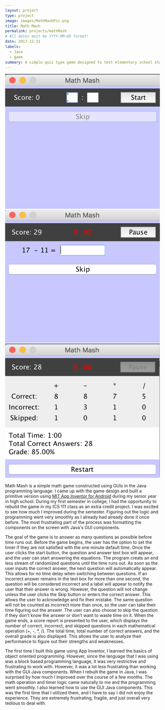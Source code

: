 ```yaml
---
layout: project
type: project
image: images/MathMashPic.png
title: Math Mash
permalink: projects/mathMash
# All dates must be YYYY-MM-DD format!
date: 2017-12-31
labels:
  - Java
  - game
summary: A simple quiz type game designed to test elementary school students' knowledge of simple arithmetic equations. 
---
```


<div class="ui medium rounded images">
  <img class="ui image" src="../images/MathMashPic1.png">
  <img class="ui image" src="../images/MathMashPic2.png">
  <img class="ui image" src="../images/MathMashPic3.png">
</div>

Math Mash is a simple math game constructed using GUIs in the Java programming language. I came up with the game design and built a primitive version using [MIT App Inventor for Android](http://appinventor.mit.edu/explore/) during my senior year in high school. During my first semester in college, I had the opportunity to rebuild the game in my ICS 111 class as an extra credit project. I was excited to see how much I improved during the semester. Figuring out the logic and programming went very smoothly as I already had already done it once before. The most frustrating part of the process was formatting the components on the screen with Java's GUI components. 

The goal of the game is to answer as many questions as possible before time runs out. Before the game begins, the user has the option to set the timer if they are not satisfied with the one minute default time. Once the user clicks the start button, the question and answer text box will appear, and the user can start answering the equations. The program creats an end less stream of randomized questions until the time runs out. As soon as the user inputs the correct answer, the next question will automatically appear. This allows for no time delay when switching between questions. If an incorrect answer remains in the text box for more than one second, the question will be considered incorrect and a label will appear to notify the user that their answer is wrong. However, the question will not change unless the user clicks the Skip button or enters the correct answer. This allows the user to acknowledge and fix their mistake. The same question will not be counted as incorrect more than once, so the user can take their time figuring out the answer. The user can also choose to skip the question if they don't know the answer or don't want to waste time on it. When the game ends, a score report is presented to the user, which displays the number of correct, incorrect, and skipped questions in each mathematical operation (+, -, *, /). The total time, total number of correct answers, and the overall grade is also displayed. This allows the user to analyze their performance to figure out their strengths and weaknesses. 

The first time I built this game using App Inventor, I learned the basics of object oriented programming. However, since the language that I was using was a block based programming language, it was very restrictive and frustrating to work with. However, it was a lot less frustrating than working with the GUI Java components. When I rebuilt the game in Java, I was surprised by how much I improved over the course of a few months. The math operation and timer logic came naturally to me and the programming went smoothly. I also learned how to use the GUI Java components. This was the first time that I utilized them, and I have to say I did not enjoy the experience. They are extremely frustrating, fragile, and just overall very tedious to deal with. 



